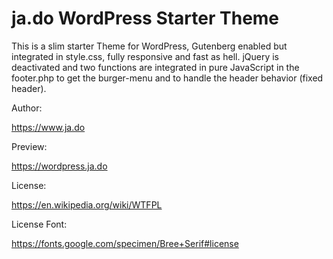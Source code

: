 # ja.do WordPress Starter Theme

This is a slim starter Theme for WordPress, Gutenberg enabled but integrated in style.css, fully responsive and fast as hell. 
jQuery is deactivated and two functions are integrated in pure JavaScript in the footer.php to get the burger-menu and to handle the header behavior (fixed header).

Author:

https://www.ja.do

Preview:

https://wordpress.ja.do

License:

https://en.wikipedia.org/wiki/WTFPL

License Font: 

https://fonts.google.com/specimen/Bree+Serif#license
